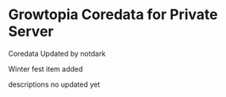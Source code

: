 # Growtopia Coredata for Private Server
 Coredata Updated by notdark
  
Winter fest item added


descriptions no updated yet
